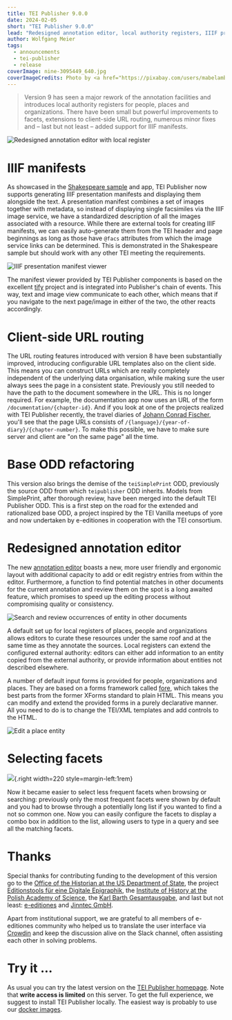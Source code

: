 ```yaml
---
title: TEI Publisher 9.0.0
date: 2024-02-05
short: "TEI Publisher 9.0.0"
lead: "Redesigned annotation editor, local authority registers, IIIF presentation manifests ..."
author: Wolfgang Meier
tags:
  - announcements
  - tei-publisher
  - release
coverImage: nine-3095449_640.jpg
coverImageCredits: Photo by <a href="https://pixabay.com/users/mabelamber-1377835">Mabel Amber</a> from <a href="https://pixabay.com">Pixabay</a>
---
```

> Version 9 has seen a major rework of the annotation facilities and introduces local authority registers for people, places and organizations. There have been small but powerful improvements to facets, extensions to client-side URL routing, numerous minor fixes and – last but not least – added support for IIIF manifests.

![Redesigned annotation editor with local register](/img/publisher-9-annotations.png)

# IIIF manifests

As showcased in the [Shakespeare sample](https://tei-publisher.com/exist/apps/tei-publisher/test/F-rom.xml) and app, TEI Publisher now supports generating IIIF presentation manifests and displaying them alongside the text. A presentation manifest combines a set of images together with metadata, so instead of displaying single facsimiles via the IIIF image service, we have a standardized description of all the images associated with a resource. While there are external tools for creating IIIF manifests, we can easily auto-generate them from the TEI header and page beginnings as long as those have `@facs` attributes from which the image service links can be determined. This is demonstrated in the Shakespeare sample but should work with any other TEI meeting the requirements.

![IIIF presentation manifest viewer](/img/publisher-9-iiif.png)

The manifest viewer provided by TEI Publisher components is based on the excellent [tify](https://tify.rocks/) project and is integrated into Publisher's chain of events. This way, text and image view communicate to each other, which means that if you navigate to the next page/image in either of the two, the other reacts accordingly.

# Client-side URL routing

The URL routing features introduced with version 8 have been substantially improved, introducing configurable URL templates also on the client side. This means you can construct URLs which are really completely independent of the underlying data organisation, while making sure the user always sees the page in a consistent state. Previously you still needed to have the path to the document somewhere in the URL. This is no longer required. For example, the documentation app now uses an URL of the form `/documentation/{chapter-id}`. And if you look at one of the projects realized with TEI Publisher recently, the travel diaries of [Johann Conrad Fischer](https://johannconradfischer.com/de/), you'll see that the page URLs consists of `/{language}/{year-of-diary}/{chapter-number}`. To make this possible, we have to make sure server and client are "on the same page" all the time.

# Base ODD refactoring

This version also brings the demise of the `teiSimplePrint` ODD, previously the source ODD from which  `teipublisher` ODD inherits. Models from SimplePrint, after thorough review, have been merged into the default TEI Publisher ODD. This is a first step on the road for the extended and rationalized base ODD, a project inspired by the TEI Vanilla meetups of yore and now undertaken by e-editiones in cooperation with the TEI consortium.

# Redesigned annotation editor

The new [annotation editor](https://tei-publisher.com/exist/apps/tei-publisher/documentation/web-annotations) boasts a new, more user friendly and ergonomic layout with additional capacity to add or edit registry entries from within the editor. Furthermore, a function to find potential matches in other documents for the current annotation and review them on the spot is a long awaited feature, which promises to speed up the editing process without compromising quality or consistency.

![Search and review occurrences of entity in other documents](/img/publisher-9-occurrences.png)

A default set up for local registers of places, people and organizations allows editors to curate these resources under the same roof and at the same time as they annotate the sources. Local registers can extend the configured external authority: editors can either add information to an entity copied from the external authority, or provide information about entities not described elsewhere.

A number of default input forms is provided for people, organizations and places. They are based on a forms framework called [fore](https://jinntec.github.io/fore-docs/), which takes the best parts from the former XForms standard to plain HTML. This means you can modify and extend the provided forms in a purely declarative manner. All you need to do is to change the TEI/XML templates and add controls to the HTML.

![Edit a place entity](/img/publisher-9-annotation-edit.png)

# Selecting facets

![](/img/publisher-9-facets.png){.right width=220 style=margin-left:1rem}

Now it became easier to select less frequent facets when browsing or searching: previously only the most frequent facets were shown by default and you had to browse through a potentially long list if you wanted to find a not so common one. Now you can easily configure the facets to display a combo box in addition to the list, allowing users to type in a query and see all the matching facets.

# Thanks

Special thanks for contributing funding to the development of this version go to the [Office of the Historian at the US Department of State](https://history.state.gov), the project [Editionstools für eine Digitale Epigraphik](https://www.hadw-bw.de/forschung/forschungsstelle/editionstools-fuer-eine-digitale-epigraphik-edep), the [Institute of History at the Polish Academy of Science](https://ihpan.edu.pl/en/), the [Karl Barth Gesamtausgabe](https://kbga.karl-barth.ch/texts/), and last but not least: [e-editiones](https://e-editiones.org) and [Jinntec GmbH](https://jinntec.de).

Apart from institutional support, we are grateful to all members of e-editiones community who helped us to translate the user interface via [Crowdin](https://crowdin.com/project/tei-publisher) and keep the discussion alive on the Slack channel, often assisting each other in solving problems.

# Try it ...

As usual you can try the latest version on the [TEI Publisher homepage](https://tei-publisher.com). Note that **write access is limited** on this server. To get the full experience, we suggest to install TEI Publisher locally. The easiest way is probably to use our [docker images](https://tei-publisher.com/exist/apps/tei-publisher/documentation/docker).